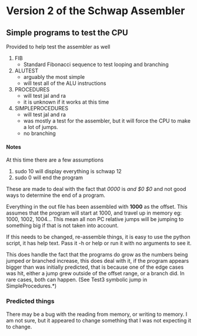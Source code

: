 # Version 2 of the Schwap Assembler

## Simple programs to test the CPU
Provided to help test the assembler as well

1. FIB
	* Standard Fibonacci sequence to test looping and branching
2. ALUTEST
	* arguably the most simple
	* will test all of the ALU instructions
3. PROCEDURES
	* will test jal and ra
	* it is unknown if it works at this time
4. SIMPLEPROCEDURES 
	* will test jal and ra
	* was mostly a test for the assembler, but it will force the CPU to make a lot of jumps.
	* no branching


#### Notes

At this time there are a few assumptions

1. sudo 10 will display everything is schwap 12
2. sudo 0 will end the program

These are made to deal with the fact that _0000_ is _and $0 $0_ and not good ways to determine the end of a program.

Everything in the out file has been assembled with **1000** as the offset.
This assumes that the program will start at 1000, and travel up in memory
eg: 1000, 1002, 1004...
This mean all non PC relative jumps will be jumping to something big if that is not taken into account.

If this needs to be changed, re-assemble things, it is easy to use the python script, it has help text. Pass it -h or help or run it with no arguments to see it.

This does handle the fact that the programs do grow as the numbers being jumped or branched increase, this does deal with it, if the program appears bigger than was initially predicted, that is because one of the edge cases was hit, either a jump grew outside of the offset range, or a branch did. In rare cases, both can happen. (See Test3 symbolic jump in SimpleProcedures.*)

### Predicted things

There may be a bug with the reading from memory, or writing to memory. I am not sure, but it appeared to change something that I was not expecting it to change.

